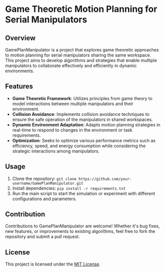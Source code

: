 # Game Theoretic Motion Planning for Serial Manipulators

## Overview
GamePlanManipulator is a project that explores game theoretic approaches to motion planning for serial manipulators sharing the same workspace. This project aims to develop algorithms and strategies that enable multiple manipulators to collaborate effectively and efficiently in dynamic environments.

## Features
- **Game Theoretic Framework**: Utilizes principles from game theory to model interactions between multiple manipulators and their environment.
- **Collision Avoidance**: Implements collision avoidance techniques to ensure the safe operation of the manipulators in shared workspaces.
- **Dynamic Environment Adaptation**: Adapts motion planning strategies in real-time to respond to changes in the environment or task requirements.
- **Optimization**: Seeks to optimize various performance metrics such as efficiency, speed, and energy consumption while considering the strategic interactions among manipulators.

## Usage
1. Clone the repository: `git clone https://github.com/your-username/GamePlanManipulator.git`
2. Install dependencies: `pip install -r requirements.txt`
3. Run the main script to start the simulation or experiment with different configurations and parameters.

## Contribution
Contributions to GamePlanManipulator are welcome! Whether it's bug fixes, new features, or improvements to existing algorithms, feel free to fork the repository and submit a pull request.

## License
This project is licensed under the [MIT License](LICENSE).
